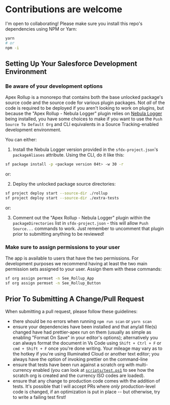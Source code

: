 # Contributions are welcome

I'm open to collaborating! Please make sure you install this repo's dependencies using NPM or Yarn:

```bash
yarn
# or
npm -i
```

## Setting Up Your Salesforce Development Environment

### Be aware of your development options

Apex Rollup is a monorepo that contains both the base unlocked package's source code and the source code for various plugin packages. Not _all_ of the code is required to be deployed if you aren't looking to work on plugins, but because the "Apex Rollup - Nebula Logger" plugin relies on [Nebula Logger](https://github.com/jongpie/NebulaLogger/) being installed, you have some choices to make if you want to use the `Push Source To Default Org` and CLI equivalents in a Source Tracking-enabled development environment.

You can either:

1. Install the Nebula Logger version provided in the `sfdx-project.json`'s `packageAliases` attribute. Using the CLI, do it like this:

```bash
sf package install -p <package version 04t> -w 30 -r
```

or:

2. Deploy the unlocked package source directories:

```bash
sf project deploy start --source-dir ./rollup
sf project deploy start --source-dir ./extra-tests
```

or:

3. Comment out the "Apex Rollup - Nebula Logger" plugin within the `packageDirectories` list in `sfdx-project.json` - this will allow `Push Source...` commands to work. Just remember to uncomment that plugin prior to submitting anything to be reviewed!

### Make sure to assign permissions to your user

The app is available to users that have the two permissions. For development purposes we recommend having at least the two main permission sets assigned to your user. Assign them with these commands:

```bash
sf org assign permset -n See_Rollup_App
sf org assign permset -n See_Rollup_Button
```

## Prior To Submitting A Change/Pull Request

When submitting a pull request, please follow these guidelines:

- there should be no errors when running `npm run scan` or `yarn scan`
- ensure your dependencies have been installed and that any/all file(s) changed have had prettier-apex run on them (usually as simple as enabling "Format On Save" in your editor's options); alternatively you can always format the document in Vs Code using `Shift + Ctrl + F` or `cmd + Shift + F` once you're done writing. Your mileage may vary as to the hotkey if you're using Illuminated Cloud or another text editor; you always have the option of invoking prettier on the command-line
- ensure that tests have been run against a scratch org with multi-currency enabled (you can look at [`scripts/test.ps1`](https://github.com/jamessimone/apex-rollup/blob/main/scripts/test.ps1) to see how the scratch org is created and the currency ISO codes are loaded).
- ensure that any change to production code comes with the addition of tests. It's possible that I will accept PRs where _only_ production-level code is changed, if an optimization is put in place -- but otherwise, try to write a failing test first!

